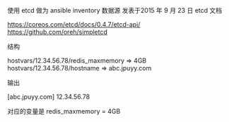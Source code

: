 使用 etcd 做为 ansible inventory 数据源
发表于2015 年 9 月 23 日
etcd 文档

https://coreos.com/etcd/docs/0.4.7/etcd-api/
https://github.com/oreh/simpletcd

结构

hostvars/12.34.56.78/redis_maxmemory => 4GB
hostvars/12.34.56.78/hostname => abc.jpuyy.com

输出

[abc.jpuyy.com]
12.34.56.78

对应的变量是 redis_maxmemory = 4GB

